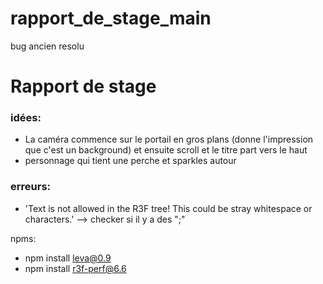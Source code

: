 # rapport_de_stage_main
 bug ancien resolu


# Rapport de stage

### idées: 

- La caméra commence sur le portail en gros plans (donne l'impression que c'est un background) et ensuite scroll et le titre part vers le haut
- personnage qui tient une perche et sparkles autour 

### erreurs: 

- 'Text is not allowed in the R3F tree! This could be stray whitespace or characters.' --> checker si il y a des ";"

npms: 
  - npm install leva@0.9
  - npm install r3f-perf@6.6
